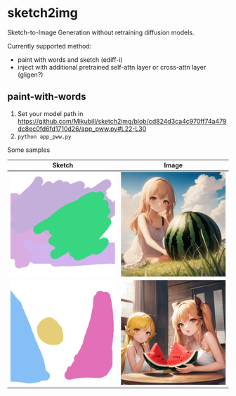 # sketch2img

Sketch-to-Image Generation without retraining diffusion models.

Currently supported method: 

* paint with words and sketch (ediff-i)
* inject with additional pretrained self-attn layer or cross-attn layer (gligen?)

## paint-with-words

1. Set your model path in https://github.com/Mikubill/sketch2img/blob/cd824d3ca4c970ff74a479dc8ec0fd6fd1710d26/app_pww.py#L22-L30
2. `python app_pww.py`

Some samples

| Sketch | Image |
|:-------------------------:|:-------------------------:|
|<img width="256" alt="" src="https://raw.githubusercontent.com/Mikubill/sketch2img/main/samples/sample-3-1.png">  |  <img width="256" alt="" src="https://raw.githubusercontent.com/Mikubill/sketch2img/main/samples/sample-3-2.png"> |
|<img width="256" alt="" src="https://raw.githubusercontent.com/Mikubill/sketch2img/main/samples/sample-1-compressed.png">  |  <img width="256" alt="" src="https://raw.githubusercontent.com/Mikubill/sketch2img/main/samples/sample-1-output-compressed.png"> |